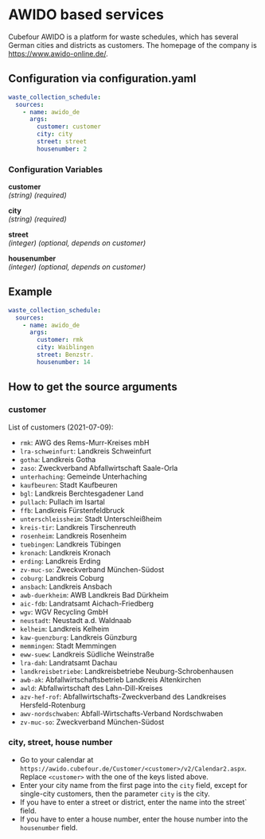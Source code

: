 # AWIDO based services

Cubefour AWIDO is a platform for waste schedules, which has several German cities and districts as customers. The homepage of the company is https://www.awido-online.de/.

## Configuration via configuration.yaml

```yaml
waste_collection_schedule:
  sources:
    - name: awido_de
      args:
        customer: customer
        city: city
        street: street
        housenumber: 2
```

### Configuration Variables

**customer**<br>
*(string) (required)*

**city**<br>
*(string) (required)*

**street**<br>
*(integer) (optional, depends on customer)*

**housenumber**<br>
*(integer) (optional, depends on customer)*

## Example

```yaml
waste_collection_schedule:
  sources:
    - name: awido_de
      args:
        customer: rmk
        city: Waiblingen
        street: Benzstr.
        housenumber: 14
```

## How to get the source arguments

### customer

List of customers (2021-07-09):
- `rmk`: AWG des Rems-Murr-Kreises mbH
- `lra-schweinfurt`: Landkreis Schweinfurt
- `gotha`: Landkreis Gotha
- `zaso`: Zweckverband Abfallwirtschaft Saale-Orla
- `unterhaching`: Gemeinde Unterhaching
- `kaufbeuren`: Stadt Kaufbeuren
- `bgl`: Landkreis Berchtesgadener Land
- `pullach`: Pullach im Isartal
- `ffb`: Landkreis Fürstenfeldbruck
- `unterschleissheim`: Stadt Unterschleißheim
- `kreis-tir`: Landkreis Tirschenreuth
- `rosenheim`: Landkreis Rosenheim
- `tuebingen`: Landkreis Tübingen
- `kronach`: Landkreis Kronach
- `erding`: Landkreis Erding
- `zv-muc-so`: Zweckverband München-Südost
- `coburg`: Landkreis Coburg
- `ansbach`: Landkreis Ansbach
- `awb-duerkheim`: AWB Landkreis Bad Dürkheim
- `aic-fdb`: Landratsamt Aichach-Friedberg
- `wgv`: WGV Recycling GmbH
- `neustadt`: Neustadt a.d. Waldnaab
- `kelheim`: Landkreis Kelheim
- `kaw-guenzburg`: Landkreis Günzburg
- `memmingen`: Stadt Memmingen
- `eww-suew`: Landkreis Südliche Weinstraße
- `lra-dah`: Landratsamt Dachau
- `landkreisbetriebe`: Landkreisbetriebe Neuburg-Schrobenhausen
- `awb-ak`: Abfallwirtschaftsbetrieb Landkreis Altenkirchen
- `awld`: Abfallwirtschaft des Lahn-Dill-Kreises
- `azv-hef-rof`: Abfallwirtschafts-Zweckverband des Landkreises Hersfeld-Rotenburg
- `awv-nordschwaben`: Abfall-Wirtschafts-Verband Nordschwaben
- `zv-muc-so`: Zweckverband München-Südost

### city, street, house number

- Go to your calendar at `https://awido.cubefour.de/Customer/<customer>/v2/Calendar2.aspx`. Replace `<customer>` with the one of the keys listed above.
- Enter your city name from the first page into the `city` field, except for single-city customers, then the parameter `city` is the city.
- If you have to enter a street or district, enter the name into the street` field.
- If you have to enter a house number, enter the house number into the `housenumber` field.
